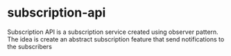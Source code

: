 # subscription-api
Subscription API is a subscription service created using observer pattern. The idea is create an abstract subscription feature that send notifications to the subscribers
